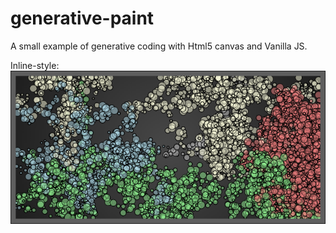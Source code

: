 # generative-paint
A small example of generative coding with Html5 canvas and Vanilla JS.

Inline-style: 
![alt text](https://github.com/FrankFloydus/generative-paint/blob/master/docs/Gen.png "Preview")
